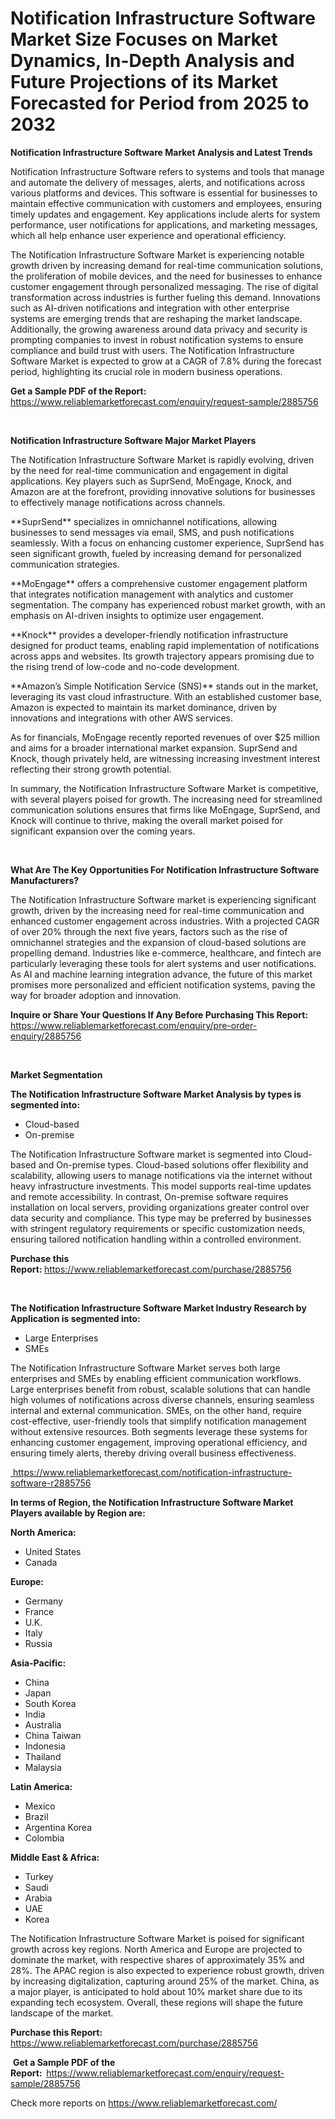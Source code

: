 <p><h1>Notification Infrastructure Software Market Size Focuses on Market Dynamics, In-Depth Analysis and Future Projections of its Market Forecasted for Period from 2025 to 2032</h1></p><p><strong>Notification Infrastructure Software Market Analysis and Latest Trends</strong></p>
<p><p>Notification Infrastructure Software refers to systems and tools that manage and automate the delivery of messages, alerts, and notifications across various platforms and devices. This software is essential for businesses to maintain effective communication with customers and employees, ensuring timely updates and engagement. Key applications include alerts for system performance, user notifications for applications, and marketing messages, which all help enhance user experience and operational efficiency.</p><p>The Notification Infrastructure Software Market is experiencing notable growth driven by increasing demand for real-time communication solutions, the proliferation of mobile devices, and the need for businesses to enhance customer engagement through personalized messaging. The rise of digital transformation across industries is further fueling this demand. Innovations such as AI-driven notifications and integration with other enterprise systems are emerging trends that are reshaping the market landscape. Additionally, the growing awareness around data privacy and security is prompting companies to invest in robust notification systems to ensure compliance and build trust with users. The Notification Infrastructure Software Market is expected to grow at a CAGR of 7.8% during the forecast period, highlighting its crucial role in modern business operations.</p></p>
<p><strong>Get a Sample PDF of the Report:&nbsp;</strong> <a href="https://www.reliablemarketforecast.com/enquiry/request-sample/2885756?utm_campaign=3029&utm_medium=2&utm_source=Github&utm_content=ia&utm_term=13032025&utm_id=notification-infrastructure-software">https://www.reliablemarketforecast.com/enquiry/request-sample/2885756</a></p>
<p>&nbsp;</p>
<p><strong>Notification Infrastructure Software Major Market Players</strong></p>
<p><p>The Notification Infrastructure Software Market is rapidly evolving, driven by the need for real-time communication and engagement in digital applications. Key players such as SuprSend, MoEngage, Knock, and Amazon are at the forefront, providing innovative solutions for businesses to effectively manage notifications across channels.</p><p>**SuprSend** specializes in omnichannel notifications, allowing businesses to send messages via email, SMS, and push notifications seamlessly. With a focus on enhancing customer experience, SuprSend has seen significant growth, fueled by increasing demand for personalized communication strategies.</p><p>**MoEngage** offers a comprehensive customer engagement platform that integrates notification management with analytics and customer segmentation. The company has experienced robust market growth, with an emphasis on AI-driven insights to optimize user engagement. </p><p>**Knock** provides a developer-friendly notification infrastructure designed for product teams, enabling rapid implementation of notifications across apps and websites. Its growth trajectory appears promising due to the rising trend of low-code and no-code development.</p><p>**Amazon’s Simple Notification Service (SNS)** stands out in the market, leveraging its vast cloud infrastructure. With an established customer base, Amazon is expected to maintain its market dominance, driven by innovations and integrations with other AWS services.</p><p>As for financials, MoEngage recently reported revenues of over $25 million and aims for a broader international market expansion. SuprSend and Knock, though privately held, are witnessing increasing investment interest reflecting their strong growth potential.</p><p>In summary, the Notification Infrastructure Software Market is competitive, with several players poised for growth. The increasing need for streamlined communication solutions ensures that firms like MoEngage, SuprSend, and Knock will continue to thrive, making the overall market poised for significant expansion over the coming years.</p></p>
<p>&nbsp;</p>
<p><strong>What Are The Key Opportunities For Notification Infrastructure Software Manufacturers?</strong></p>
<p><p>The Notification Infrastructure Software market is experiencing significant growth, driven by the increasing need for real-time communication and enhanced customer engagement across industries. With a projected CAGR of over 20% through the next five years, factors such as the rise of omnichannel strategies and the expansion of cloud-based solutions are propelling demand. Industries like e-commerce, healthcare, and fintech are particularly leveraging these tools for alert systems and user notifications. As AI and machine learning integration advance, the future of this market promises more personalized and efficient notification systems, paving the way for broader adoption and innovation.</p></p>
<p><strong>Inquire or Share Your Questions If Any Before Purchasing This Report:</strong> <a href="https://www.reliablemarketforecast.com/enquiry/pre-order-enquiry/2885756?utm_campaign=3029&utm_medium=2&utm_source=Github&utm_content=ia&utm_term=13032025&utm_id=notification-infrastructure-software">https://www.reliablemarketforecast.com/enquiry/pre-order-enquiry/2885756</a></p>
<p>&nbsp;</p>
<p><strong>Market Segmentation</strong></p>
<p><strong>The Notification Infrastructure Software Market Analysis by types is segmented into:</strong></p>
<p><ul><li>Cloud-based</li><li>On-premise</li></ul></p>
<p><p>The Notification Infrastructure Software market is segmented into Cloud-based and On-premise types. Cloud-based solutions offer flexibility and scalability, allowing users to manage notifications via the internet without heavy infrastructure investments. This model supports real-time updates and remote accessibility. In contrast, On-premise software requires installation on local servers, providing organizations greater control over data security and compliance. This type may be preferred by businesses with stringent regulatory requirements or specific customization needs, ensuring tailored notification handling within a controlled environment.</p></p>
<p><strong>Purchase this Report:&nbsp;</strong><a href="https://www.reliablemarketforecast.com/purchase/2885756?utm_campaign=3029&utm_medium=2&utm_source=Github&utm_content=ia&utm_term=13032025&utm_id=notification-infrastructure-software">https://www.reliablemarketforecast.com/purchase/2885756</a></p>
<p>&nbsp;</p>
<p><strong>The Notification Infrastructure Software Market Industry Research by Application is segmented into:</strong></p>
<p><ul><li>Large Enterprises</li><li>SMEs</li></ul></p>
<p><p>The Notification Infrastructure Software Market serves both large enterprises and SMEs by enabling efficient communication workflows. Large enterprises benefit from robust, scalable solutions that can handle high volumes of notifications across diverse channels, ensuring seamless internal and external communication. SMEs, on the other hand, require cost-effective, user-friendly tools that simplify notification management without extensive resources. Both segments leverage these systems for enhancing customer engagement, improving operational efficiency, and ensuring timely alerts, thereby driving overall business effectiveness.</p></p>
<p><a href="https://www.reliablemarketforecast.com/notification-infrastructure-software-r2885756?utm_campaign=3029&utm_medium=2&utm_source=Github&utm_content=ia&utm_term=13032025&utm_id=notification-infrastructure-software">&nbsp;https://www.reliablemarketforecast.com/notification-infrastructure-software-r2885756</a></p>
<p><strong>In terms of Region, the Notification Infrastructure Software Market Players available by Region are:</strong></p>
<p>
    <p> <strong> North America: </strong>
        <ul>
            <li>United States</li>
            <li>Canada</li>
        </ul>
        </p> 
    <p> <strong> Europe: </strong>
        <ul>
            <li>Germany</li>
            <li>France</li>
            <li>U.K.</li>
            <li>Italy</li>
            <li>Russia</li>
        </ul>
        </p> 
    <p> <strong> Asia-Pacific: </strong>
        <ul>
            <li>China</li>
            <li>Japan</li>
            <li>South Korea</li>
            <li>India</li>
            <li>Australia</li>
            <li>China Taiwan</li>
            <li>Indonesia</li>
            <li>Thailand</li>
            <li>Malaysia</li>
        </ul>
        </p> 
    <p> <strong> Latin America: </strong>
        <ul>
            <li>Mexico</li>
            <li>Brazil</li>
            <li>Argentina Korea</li>
            <li>Colombia</li>
        </ul>
        </p> 
    <p> <strong> Middle East & Africa: </strong>
        <ul>
            <li>Turkey</li>
            <li>Saudi</li>
            <li>Arabia</li>
            <li>UAE</li>
            <li>Korea</li>
        </ul>
    </p>
    </p>
<p><p>The Notification Infrastructure Software Market is poised for significant growth across key regions. North America and Europe are projected to dominate the market, with respective shares of approximately 35% and 28%. The APAC region is also expected to experience robust growth, driven by increasing digitalization, capturing around 25% of the market. China, as a major player, is anticipated to hold about 10% market share due to its expanding tech ecosystem. Overall, these regions will shape the future landscape of the market.</p></p>
<p><strong>Purchase this Report: </strong><a href="https://www.reliablemarketforecast.com/purchase/2885756?utm_campaign=3029&utm_medium=2&utm_source=Github&utm_content=ia&utm_term=13032025&utm_id=notification-infrastructure-software">https://www.reliablemarketforecast.com/purchase/2885756</a></p>
<p>&nbsp;<strong>Get a Sample PDF of the Report:&nbsp;&nbsp;</strong><a href="https://www.reliablemarketforecast.com/enquiry/request-sample/2885756?utm_campaign=3029&utm_medium=2&utm_source=Github&utm_content=ia&utm_term=13032025&utm_id=notification-infrastructure-software">https://www.reliablemarketforecast.com/enquiry/request-sample/2885756</a></p>
<p><strong></strong></p>
<p>Check more reports on <a href="https://www.reliablemarketforecast.com/?utm_campaign=3029&utm_medium=2&utm_source=Github&utm_content=ia&utm_term=13032025&utm_id=notification-infrastructure-software">https://www.reliablemarketforecast.com/</a></p>